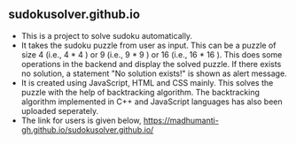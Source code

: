 ## sudokusolver.github.io
- This is a project to solve sudoku automatically.
- It takes the sudoku puzzle from user as input. This can be a puzzle of size 4 (i.e., 4 * 4 ) or 9 (i.e., 9 * 9 ) or 16 (i.e., 16 * 16 ). This does some operations in the backend and display the solved puzzle. If there exists no solution, a statement "No solution exists!" is shown as alert message.
- It is created using JavaScript, HTML and CSS mainly. This solves the puzzle with the help of backtracking algorithm. The backtracking algorithm implemented in C++ and JavaScript languages has also been uploaded seperately.
- The link for users is given below,
https://madhumanti-gh.github.io/sudokusolver.github.io/ 
